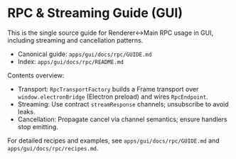 # RPC & Streaming Guide (GUI)

This is the single source guide for Renderer↔Main RPC usage in GUI, including streaming and cancellation patterns.

- Canonical guide: `apps/gui/docs/rpc/GUIDE.md`
- Index: `apps/gui/docs/rpc/README.md`

Contents overview:
- Transport: `RpcTransportFactory` builds a Frame transport over `window.electronBridge` (Electron preload) and wires `RpcEndpoint`.
- Streaming: Use contract `streamResponse` channels; unsubscribe to avoid leaks.
- Cancellation: Propagate cancel via channel semantics; ensure handlers stop emitting.

For detailed recipes and examples, see `apps/gui/docs/rpc/GUIDE.md` and `apps/gui/docs/rpc/recipes.md`.

